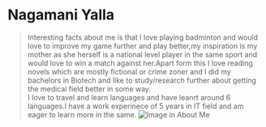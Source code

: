 # Nagamani Yalla
>Interesting facts about me is that I love playing badminton and would love to improve my game further and play better,my inspiration is my mother as she herself is a national level player in the same sport and would love to win a match against her.Apart form this I love reading novels which are mostly fictional or crime zoner and I did my bachelors in Biotech and like to study/research further about getting the medical field better in some way.<br> I love to travel and learn languages and have leanrt around 6 languages.I have a work experinece of 5 years in IT field and am eager to learn more in the same.
![Image in About Me](https://h2.commercev3.net/cdn.brecks.com/images/800/82102.jpg)